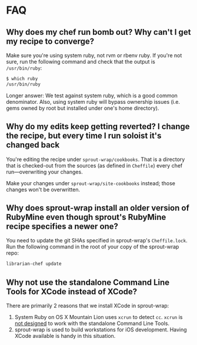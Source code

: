 <!-- markdownlint-configure-file
{
  "line-length": {
    "line_length": 120,
    "heading_line_length": 120,
    "code_block_line_length": 120,
    "strict": true,
    "stern": true
  },
  "required-headers": {
    "headings": [
      "# FAQ",
      "+",
      "*"
    ]
  }
}
-->

# FAQ

## Why does my chef run bomb out? Why can't I get my recipe to converge?

Make sure you're using system ruby, not rvm or rbenv ruby.
If you're not sure, run the following command and check that the output is `/usr/bin/ruby`:

```bash
$ which ruby
/usr/bin/ruby
```

Longer answer:  We test against system ruby, which is a good common denominator.
Also, using system ruby will bypass ownership issues (i.e. gems owned by root but installed under one's home directory).

## Why do my edits keep getting reverted?  I change the recipe, but every time I run soloist it's changed back

You're editing the recipe under `sprout-wrap/cookbooks`.  That is a directory that is checked-out from the sources
(as defined in `Cheffile`) every chef run&mdash;overwriting your changes.

Make your changes under `sprout-wrap/site-cookbooks` instead; those changes won't be overwritten.

## Why does sprout-wrap install an older version of RubyMine even though sprout's RubyMine recipe specifies a newer one?

You need to update the git SHAs specified in sprout-wrap's `Cheffile.lock`.
Run the following command in the root of your copy of the sprout-wrap repo:

```bash
librarian-chef update
```

## Why not use the standalone Command Line Tools for XCode instead of XCode?

There are primarily 2 reasons that we install XCode in sprout-wrap:

1. System Ruby on OS X Mountain Lion uses `xcrun` to detect `cc`.
  `xcrun` is [not designed](http://stackoverflow.com/questions/13041525/osx-10-8-xcrun-no-such-file-or-directory)
   to work with the standalone Command Line Tools.
2. sprout-wrap is used to build workstations for iOS development.
   Having XCode available is handy in this situation.

